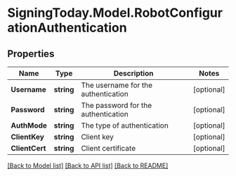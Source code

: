 
# SigningToday.Model.RobotConfigurationAuthentication

## Properties

Name | Type | Description | Notes
------------ | ------------- | ------------- | -------------
**Username** | **string** | The username for the authentication | [optional] 
**Password** | **string** | The password for the authentication | [optional] 
**AuthMode** | **string** | The type of authentication | [optional] 
**ClientKey** | **string** | Client key | [optional] 
**ClientCert** | **string** | Client certificate | [optional] 

[[Back to Model list]](../README.md#documentation-for-models)
[[Back to API list]](../README.md#documentation-for-api-endpoints)
[[Back to README]](../README.md)

